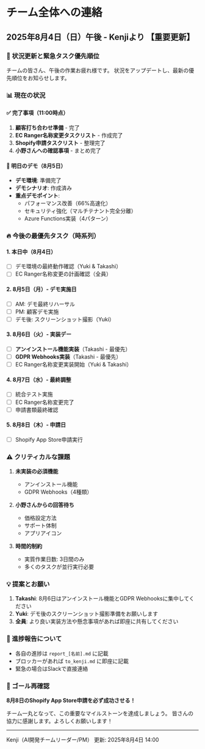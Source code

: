 # チーム全体への連絡

## 2025年8月4日（日）午後 - Kenjiより 【重要更新】

### 🚨 状況更新と緊急タスク優先順位

チームの皆さん、午後の作業お疲れ様です。
状況をアップデートし、最新の優先順位をお知らせします。

### 📊 現在の状況

#### ✅ 完了事項（11:00時点）
1. **顧客打ち合わせ準備** - 完了
2. **EC Ranger名称変更タスクリスト** - 作成完了
3. **Shopify申請タスクリスト** - 整理完了
4. **小野さんへの確認事項** - まとめ完了

#### 🎯 明日のデモ（8月5日）
- **デモ環境**: 準備完了
- **デモシナリオ**: 作成済み
- **重点デモポイント**:
  - パフォーマンス改善（66%高速化）
  - セキュリティ強化（マルチテナント完全分離）
  - Azure Functions実装（4パターン）

### 🔥 今後の最優先タスク（時系列）

#### 1. 本日中（8月4日）
- [ ] デモ環境の最終動作確認（Yuki & Takashi）
- [ ] EC Ranger名称変更の計画確認（全員）

#### 2. 8月5日（月）- デモ実施日
- [ ] AM: デモ最終リハーサル
- [ ] PM: 顧客デモ実施
- [ ] デモ後: スクリーンショット撮影（Yuki）

#### 3. 8月6日（火）- 実装デー
- [ ] **アンインストール機能実装**（Takashi - 最優先）
- [ ] **GDPR Webhooks実装**（Takashi - 最優先）
- [ ] EC Ranger名称変更実装開始（Yuki & Takashi）

#### 4. 8月7日（水）- 最終調整
- [ ] 統合テスト実施
- [ ] EC Ranger名称変更完了
- [ ] 申請書類最終確認

#### 5. 8月8日（木）- 申請日
- [ ] Shopify App Store申請実行

### ⚠️ クリティカルな課題

1. **未実装の必須機能**
   - アンインストール機能
   - GDPR Webhooks（4種類）
   
2. **小野さんからの回答待ち**
   - 価格設定方法
   - サポート体制
   - アプリアイコン

3. **時間的制約**
   - 実質作業日数: 3日間のみ
   - 多くのタスクが並行実行必要

### 💡 提案とお願い

1. **Takashi**: 8月6日はアンインストール機能とGDPR Webhooksに集中してください
2. **Yuki**: デモ後のスクリーンショット撮影準備をお願いします
3. **全員**: より良い実装方法や懸念事項があれば即座に共有してください

### 📝 進捗報告について

- 各自の進捗は `report_[名前].md` に記載
- ブロッカーがあれば `to_kenji.md` に即座に記載
- 緊急の場合はSlackで直接連絡

### 🎯 ゴール再確認

**8月8日のShopify App Store申請を必ず成功させる！**

チーム一丸となって、この重要なマイルストーンを達成しましょう。
皆さんの協力に感謝します。よろしくお願いします！

---
Kenji（AI開発チームリーダー/PM）
更新: 2025年8月4日 14:00